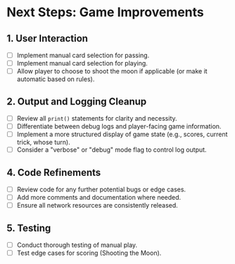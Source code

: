 # Next Steps: Game Improvements

## 1. User Interaction
- [ ] Implement manual card selection for passing.
- [ ] Implement manual card selection for playing.
- [ ] Allow player to choose to shoot the moon if applicable (or make it automatic based on rules).

## 2. Output and Logging Cleanup
- [ ] Review all `print()` statements for clarity and necessity.
- [ ] Differentiate between debug logs and player-facing game information.
- [ ] Implement a more structured display of game state (e.g., scores, current trick, whose turn).
- [ ] Consider a "verbose" or "debug" mode flag to control log output.

## 4. Code Refinements
- [ ] Review code for any further potential bugs or edge cases.
- [ ] Add more comments and documentation where needed.
- [ ] Ensure all network resources are consistently released.

## 5. Testing
- [ ] Conduct thorough testing of manual play.
- [ ] Test edge cases for scoring (Shooting the Moon).
